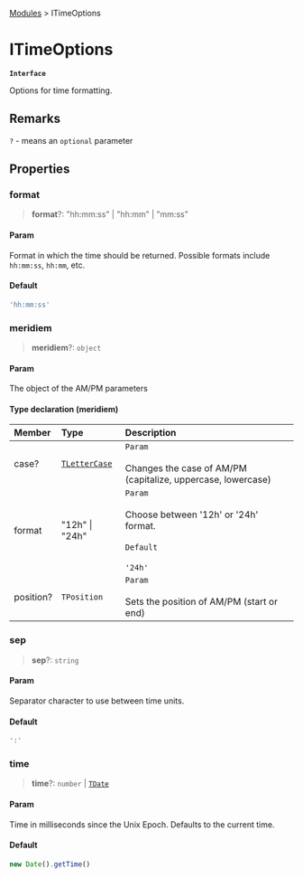 [Modules](index.md) > ITimeOptions

# ITimeOptions

**`Interface`**

Options for time formatting.

## Remarks

`?` - means an `optional` parameter

## Properties

### format

> **format**?: "hh:mm:ss" \| "hh:mm" \| "mm:ss"

#### Param

Format in which the time should be returned.
Possible formats include `hh:mm:ss`, `hh:mm`, etc.

#### Default

```ts
'hh:mm:ss'
```

### meridiem

> **meridiem**?: `object`

#### Param

The object of the AM/PM parameters

#### Type declaration (meridiem)

| Member    | Type                                       | Description                                                                                      |
| :-------- | :----------------------------------------- | :----------------------------------------------------------------------------------------------- |
| case?     | [`TLetterCase`](type-alias.TLetterCase.md) | `Param`<br /><br />Changes the case of AM/PM (capitalize, uppercase, lowercase)                  |
| format    | "12h" \| "24h"                             | `Param`<br /><br />Choose between '12h' or '24h' format.<br /><br />`Default`<br /><br />`'24h'` |
| position? | `TPosition`                                | `Param`<br /><br />Sets the position of AM/PM (start or end)                                     |

### sep

> **sep**?: `string`

#### Param

Separator character to use between time units.

#### Default

```ts
':'
```

### time

> **time**?: `number` \| [`TDate`](type-alias.TDate.md)

#### Param

Time in milliseconds since the Unix Epoch. Defaults to the current time.

#### Default

```ts
new Date().getTime()
```
